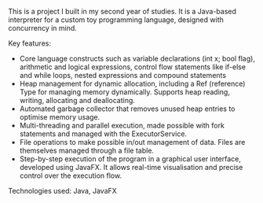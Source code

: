 This is a project I built in my second year of studies. It is a Java-based interpreter for a custom toy programming language, designed with concurrency in mind.

Key features:
  - Core language constructs such as variable declarations (int x; bool flag), arithmetic and logical expressions, control flow statements like if-else and while loops, nested expressions and compound statements
  - Heap management for dynamic allocation, including a Ref (reference) Type for managing memory dynamically. Supports heap reading, writing, allocating and deallocating.
  - Automated garbage collector that removes unused heap entries to optimise memory usage.
  - Multi-threading and parallel execution, made possible with fork statements and managed with the ExecutorService.
  - File operations to make possible in/out management of data. Files are themselves managed through a file table.
  - Step-by-step execution of the program in a graphical user interface, developed using JavaFX. It allows real-time visualisation and precise control over the execution flow.

Technologies used: Java, JavaFX
